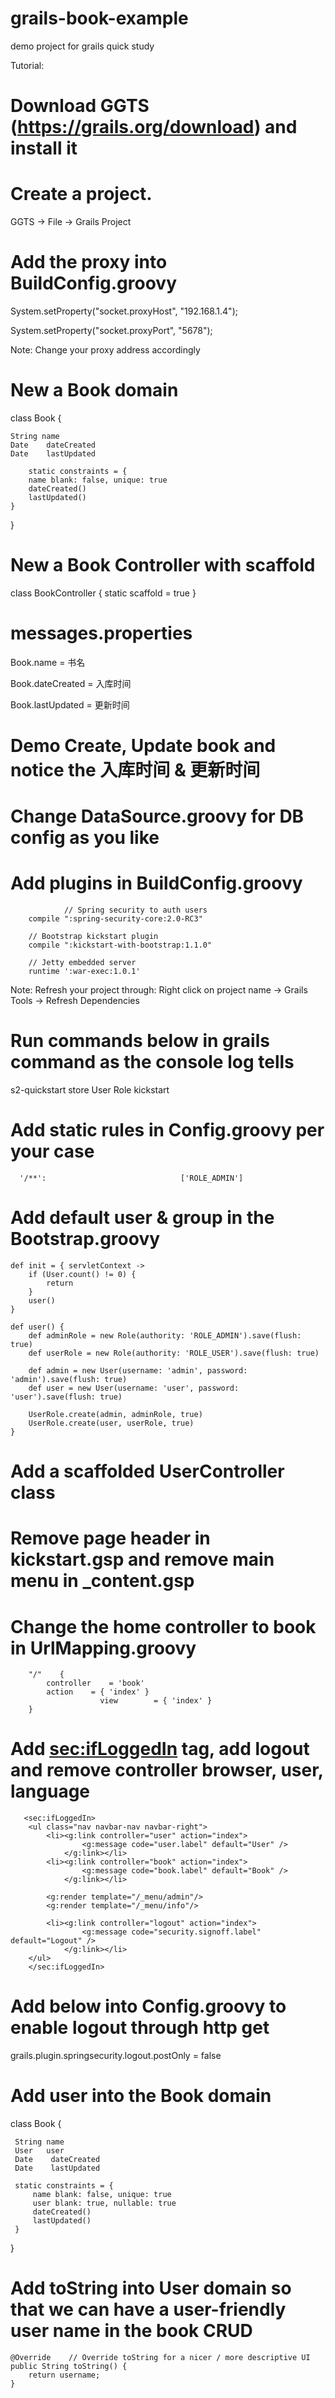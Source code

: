 grails-book-example
===================

demo project for grails quick study
    

Tutorial:

# Download GGTS (https://grails.org/download) and install it

# Create a project.

  GGTS -> File -> Grails Project
  

# Add the proxy into BuildConfig.groovy
 
   System.setProperty("socket.proxyHost", "192.168.1.4");

   System.setProperty("socket.proxyPort", "5678");

   Note: Change your proxy address accordingly

# New a Book domain

 class Book {

    String name
    Date    dateCreated
    Date    lastUpdated
    
        static constraints = {
        name blank: false, unique: true
        dateCreated()
        lastUpdated()
    }
 }

# New a Book Controller with scaffold

 class BookController {
    static scaffold = true
 }

# messages.properties 
  
   Book.name = 书名

   Book.dateCreated = 入库时间

   Book.lastUpdated = 更新时间
 
 
# Demo Create, Update book and notice the 入库时间 & 更新时间
 
# Change DataSource.groovy for DB config as you like

# Add plugins in BuildConfig.groovy

                // Spring security to auth users
        compile ":spring-security-core:2.0-RC3"
        
        // Bootstrap kickstart plugin
        compile ":kickstart-with-bootstrap:1.1.0"
        
        // Jetty embedded server
        runtime ':war-exec:1.0.1'
        
 
  Note: Refresh your project through: Right click on project name -> Grails Tools -> Refresh Dependencies
 
# Run commands below in grails command as the console log tells
 
 s2-quickstart store User Role
 kickstart

# Add static rules in Config.groovy per your case
 
      '/**':                              ['ROLE_ADMIN']
 
# Add default user & group in the Bootstrap.groovy
 
    def init = { servletContext ->
        if (User.count() != 0) {
            return
        }
        user()
    }
 
    def user() {
        def adminRole = new Role(authority: 'ROLE_ADMIN').save(flush: true)
        def userRole = new Role(authority: 'ROLE_USER').save(flush: true)

        def admin = new User(username: 'admin', password: 'admin').save(flush: true)
        def user = new User(username: 'user', password: 'user').save(flush: true)

        UserRole.create(admin, adminRole, true)
        UserRole.create(user, userRole, true)
    }
    
# Add a scaffolded UserController class

# Remove page header in kickstart.gsp and remove main menu in _content.gsp

# Change the home controller to book in UrlMapping.groovy
        "/"    {
            controller    = 'book'
            action    = { 'index' }
                        view        = { 'index' }
        }

# Add <sec:ifLoggedIn> tag, add logout and remove controller browser, user, language 

       <sec:ifLoggedIn>
        <ul class="nav navbar-nav navbar-right">
            <li><g:link controller="user" action="index">
                    <g:message code="user.label" default="User" />
                </g:link></li>    
            <li><g:link controller="book" action="index">
                    <g:message code="book.label" default="Book" />
                </g:link></li>    
                
            <g:render template="/_menu/admin"/>                                                        
            <g:render template="/_menu/info"/>                    
    
            <li><g:link controller="logout" action="index">
                    <g:message code="security.signoff.label" default="Logout" />
                </g:link></li>                                                    
        </ul>    
        </sec:ifLoggedIn>
        
# Add below into Config.groovy to enable logout through http get

 grails.plugin.springsecurity.logout.postOnly = false
 
# Add user into the Book domain

 class Book {
 
     String name
     User   user
     Date    dateCreated
     Date    lastUpdated
     
     static constraints = {
         name blank: false, unique: true
         user blank: true, nullable: true
         dateCreated()
         lastUpdated()
     }
 }

# Add toString into User domain so that we can have a user-friendly user name in the book CRUD

    @Override    // Override toString for a nicer / more descriptive UI
    public String toString() {
        return username;
    } 